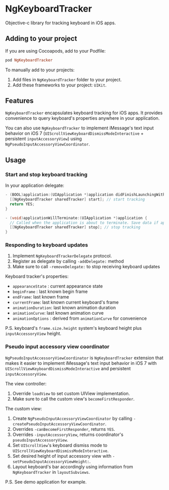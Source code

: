# NgKeyboardTracker

Objective-c library for tracking keyboard in iOS apps.

## Adding to your project

If you are using Cocoapods, add to your Podfile:

```ruby
pod NgKeyboardTracker
```

To manually add to your projects:

1. Add files in `NgKeyboardTracker` folder to your project.
2. Add these frameworks to your project: `UIKit`.

## Features

`NgKeyboardTracker` encapsulates keyboard tracking for iOS apps.
It provides convenience to query keyboard's properties anywhere in your application.

You can also use `NgKeyboardTracker` to implement iMessage's text input behavior on iOS 7 (`UIScrollViewKeyboardDismissModeInteractive` + persistent `inputAccessoryView`) using `NgPseudoInputAccessoryViewCoordinator`.

## Usage

### Start and stop keyboard tracking

In your application delegate:

```objective-c
- (BOOL)application:(UIApplication *)application didFinishLaunchingWithOptions:(NSDictionary *)launchOptions {
  [[NgKeyboardTracker sharedTracker] start]; // start tracking
  return YES;
}

- (void)applicationWillTerminate:(UIApplication *)application {
  // Called when the application is about to terminate. Save data if appropriate. See also applicationDidEnterBackground:.
  [[NgKeyboardTracker sharedTracker] stop]; // stop tracking
}
```

### Responding to keyboard updates

1. Implement `NgKeyboardTrackerDelegate` protocol.
2. Register as delegate by calling `-addDelegate:` method
3. Make sure to call `-removeDelegate:` to stop receiving keyboard updates

Keyboard tracker's properties:

- `appearanceState` : current appearance state
- `beginFrame` : last known begin frame
- `endFrame`: last known frame
- `currentFrame`: last known current keyboard's frame
- `animationDuration`: last known animation duration
- `animationCurve`: last known animation curve
- `animationOptions` : derived from `animationCurve` for convenience

P.S. keyboard's `frame.size.height` system's keyboard height plus `inputAccessoryView` height.

### Pseudo input accessory view coordinator

`NgPseudoInputAccessoryViewCoordinator` is `NgKeyboardTracker` extension that makes it easier to implement iMessage's text input behavior in iOS 7 with `UIScrollViewKeyboardDismissModeInteractive` and persistent `inputAccessoryView`.

The view controller:

1. Override `loadView` to set custom UIView implementation.
2. Make sure to call the custom view's `becomeFirstResponder`.

The custom view:

1. Create `NgPseudoInputAccessoryViewCoordinator` by calling `-createPseudoInputAccessoryViewCoordinator`.
2. Overrides `-canBecomeFirstResponder`, returns `YES`.
3. Overrides `-inputAccessoryView`, returns coordinator's `pseudoInputAccessoryView`.
4. Set `UIScrollView`'s keyboard dismiss mode to `UIScrollViewKeyboardDismissModeInteractive`.
5. Set desired height of input accessory view with `-setPseudoInputAccessoryViewHeight:`.
6. Layout keyboard's bar accordingly using information from `NgKeyboardTracker` in `layoutSubviews`.

P.S. See demo application for example.
